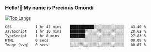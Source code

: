 ### Hello!👋 My name is Precious Omondi 

[![Top Langs](https://github-readme-stats.vercel.app/api/top-langs/?username=Presho99&langs_count=8&theme=dark)](https://github.com/Presho99/github-readme-stats)



<!--START_SECTION:waka-->

```txt
CSS           1 hr 47 mins    ███████████░░░░░░░░░░░░░░   43.40 %
JavaScript    1 hr 10 mins    ███████░░░░░░░░░░░░░░░░░░   28.62 %
TypeScript    1 hr 8 mins     ███████░░░░░░░░░░░░░░░░░░   27.83 %
HTML          0 secs          ░░░░░░░░░░░░░░░░░░░░░░░░░   00.09 %
Image (svg)   0 secs          ░░░░░░░░░░░░░░░░░░░░░░░░░   00.07 %
```

<!--END_SECTION:waka-->

